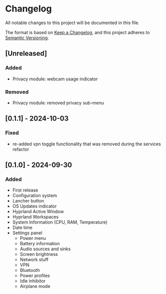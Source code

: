 # Changelog

All notable changes to this project will be documented in this file.

The format is based on [Keep a Changelog](https://keepachangelog.com/en/1.0.0/),
and this project adheres to [Semantic Versioning](https://semver.org/spec/v2.0.0.html).

## [Unreleased]

### Added

- Privacy module: webcam usage indicator

### Removed

- Privacy module: removed privacy sub-menu

## [0.1.1] - 2024-10-03

### Fixed

- re-added vpn toggle functionality that was removed during the services refactor

## [0.1.0] - 2024-09-30

### Added

- First release
- Configuration system
- Lancher button
- OS Updates indicator
- Hyprland Active Window
- Hyprland Workspaces
- System Information (CPU, RAM, Temperature)
- Date time
- Settings panel
  - Power menu
  - Battery information
  - Audio sources and sinks
  - Screen brightness
  - Network stuff
  - VPN
  - Bluetooth
  - Power profiles
  - Idle inhibitor
  - Airplane mode
